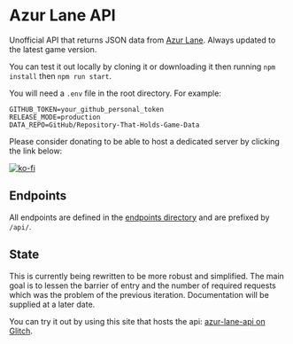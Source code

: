 # Azur Lane API
Unofficial API that returns JSON data from [Azur Lane](https://azurlane.yo-star.com/). Always updated to the latest game version.

You can test it out locally by cloning it or downloading it then running `npm install` then `npm run start`.

You will need a `.env` file in the root directory. For example:
```dotenv
GITHUB_TOKEN=your_github_personal_token
RELEASE_MODE=production
DATA_REPO=GitHub/Repository-That-Holds-Game-Data
```

Please consider donating to be able to host a dedicated server by clicking the link below:

[![ko-fi](https://www.ko-fi.com/img/githubbutton_sm.svg)](https://ko-fi.com/W7W71CF9V)

## Endpoints
All endpoints are defined in the [endpoints directory](./src/endpoints) and are prefixed by `/api/`.

## State
This is currently being rewritten to be more robust and simplified. The main goal is to lessen the barrier of entry and the number of required requests which was the problem of the previous iteration. Documentation will be supplied at a later date.

You can try it out by using this site that hosts the api: [azur-lane-api on Glitch](https://azur-lane-api.glitch.me/).